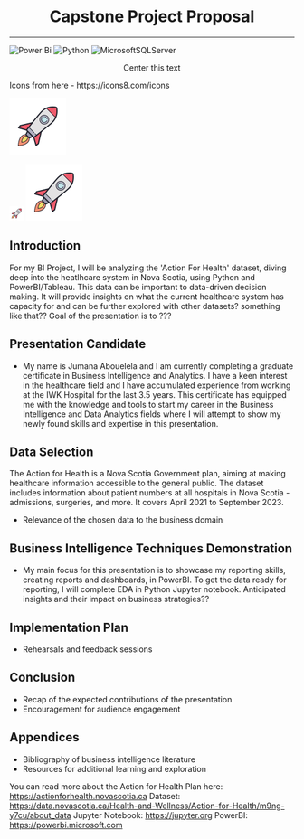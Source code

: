 # <center>Capstone Project Proposal</center>
----------------------------------------------
![Power Bi](https://img.shields.io/badge/power_bi-F2C811?style=for-the-badge&logo=powerbi&logoColor=black)
![Python](https://img.shields.io/badge/python-3670A0?style=for-the-badge&logo=python&logoColor=ffdd54)
![MicrosoftSQLServer](https://img.shields.io/badge/Microsoft%20SQL%20Server-CC2927?style=for-the-badge&logo=microsoft%20sql%20server&logoColor=white)
<p style="text-align:center">Center this text</p>
Icons from here - https://icons8.com/icons

![My Rocket](https://github.com/abjumana/AppliedDS/blob/main/icons8-rocket-100.png)

<img src="https://github.com/abjumana/AppliedDS/blob/main/icons8-rocket-100.png" alt="Sized Rocket" width="25px" height="25px">


<img src="https://github.com/abjumana/AppliedDS/blob/main/icons8-rocket-100.png" alt="alt_text" width="desired_width" height="desired_height">


## Introduction
For my BI Project, I will be analyzing the 'Action For Health' dataset, diving deep into the heatlhcare system in Nova Scotia, using Python and PowerBI/Tableau. This data can be important to data-driven decision making. It will provide insights on what the current healthcare system has capacity for and can be further explored with other datasets? something like that?? Goal of the presentation is to ???


## Presentation Candidate
- My name is Jumana Abouelela and I am currently completing a graduate certificate in Business Intelligence and Analytics. I have a keen interest in the healthcare field and I have accumulated experience from working at the IWK Hospital for the last 3.5 years. This certificate has equipped me with the knowledge and tools to start my career in the Business Intelligence and Data Analytics fields where I will attempt to show my newly found skills and expertise in this presentation.


## Data Selection
The Action for Health is a Nova Scotia Government plan, aiming at making healthcare information accessible to the general public. The dataset includes information about patient numbers at all hospitals in Nova Scotia - admissions, surgeries, and more. It covers April 2021 to September 2023. 

- Relevance of the chosen data to the business domain

## Business Intelligence Techniques Demonstration
- My main focus for this presentation is to showcase my reporting skills, creating reports and dashboards, in PowerBI. To get the data ready for reporting, I will complete EDA in Python Jupyter notebook. Anticipated insights and their impact on business strategies??

## Implementation Plan
- Rehearsals and feedback sessions

## Conclusion
- Recap of the expected contributions of the presentation
- Encouragement for audience engagement

## Appendices
- Bibliography of business intelligence literature
- Resources for additional learning and exploration

You can read more about the Action for Health Plan here: https://actionforhealth.novascotia.ca
Dataset: https://data.novascotia.ca/Health-and-Wellness/Action-for-Health/m9ng-y7cu/about_data
Jupyter Notebook: https://jupyter.org
PowerBI: https://powerbi.microsoft.com
